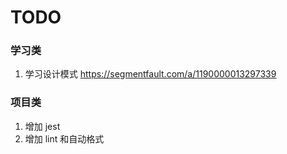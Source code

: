 # TODO

### 学习类

1. 学习设计模式
   https://segmentfault.com/a/1190000013297339

### 项目类

1. 增加 jest
2. 增加 lint 和自动格式
